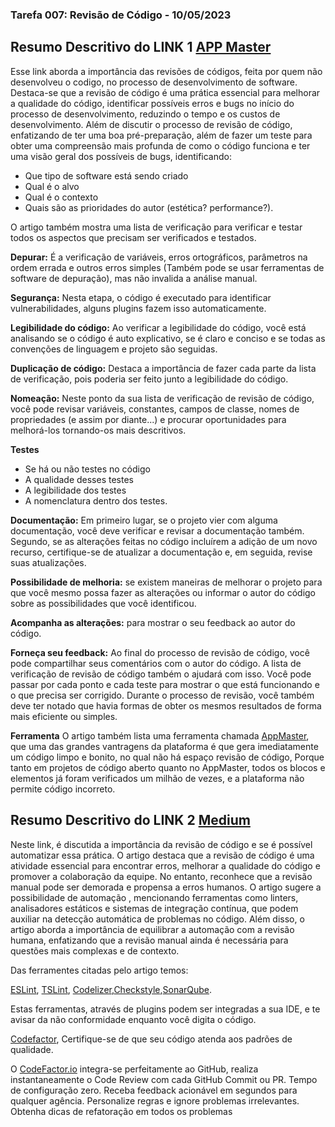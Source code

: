 ### Tarefa 007: Revisão de Código - 10/05/2023


## Resumo Descritivo do LINK 1 [APP Master](https://appmaster.io/pt/blog/revisoes-de-codigo)
  Esse link aborda a  importância das revisões de códigos, feita por quem não desenvolveu o codigo, no processo de desenvolvimento de software. Destaca-se que a revisão de código é uma prática essencial para melhorar a qualidade do código, identificar possíveis erros e bugs no início do processo de desenvolvimento, reduzindo o tempo e os custos de desenvolvimento. Além de discutir o processo de revisão de código, enfatizando de ter uma boa pré-preparação, além de fazer um teste para obter uma compreensão mais profunda de como o código funciona e ter uma visão geral dos possíveis de bugs, identificando:
  
*   Que tipo de software está sendo criado
*   Qual é o alvo
*   Qual é o contexto
*   Quais são as prioridades do autor (estética? performance?).

O artigo também mostra uma  lista de verificação para verificar e testar todos os aspectos que precisam ser verificados e testados.

**Depurar:** É a verificação de  variáveis, erros ortográficos, parâmetros na ordem errada e outros erros simples (Também pode se usar ferramentas de software de depuração), mas não invalida a análise manual.

**Segurança:** Nesta etapa, o código é executado para identificar vulnerabilidades, alguns plugins fazem isso automaticamente.

**Legibilidade do código:** Ao verificar a legibilidade do código, você está analisando se o código é auto explicativo, se é claro e conciso e se todas as convenções de linguagem e projeto são seguidas.

**Duplicação de código:**  Destaca a importância de fazer cada parte da lista de verificação, pois poderia ser feito junto a legibilidade do código.

**Nomeação:** Neste ponto da sua lista de verificação de revisão de código, você pode revisar variáveis, constantes, campos de classe, nomes de propriedades (e assim por diante...) e procurar oportunidades para melhorá-los tornando-os mais descritivos.

**Testes**
*   Se há ou não testes no código
*   A qualidade desses testes
*   A legibilidade dos testes
*   A nomenclatura dentro dos testes.

**Documentação:** Em primeiro lugar, se o projeto vier com alguma documentação, você deve verificar e revisar a documentação também. Segundo, se as alterações feitas no código incluírem a adição de um novo recurso, certifique-se de atualizar a documentação e, em seguida, revise suas atualizações.

**Possibilidade de melhoria:** se existem maneiras de melhorar o projeto para que você mesmo possa fazer as alterações ou informar o autor do código sobre as possibilidades que você identificou.

**Acompanha as alterações:**  para mostrar o seu feedback ao autor do código.

**Forneça seu feedback:** Ao final do processo de revisão de código, você pode compartilhar seus comentários com o autor do código. A lista de verificação de revisão de código também o ajudará com isso. Você pode passar por cada ponto e cada teste para mostrar o que está funcionando e o que precisa ser corrigido. Durante o processo de revisão, você também deve ter notado que havia formas de obter os mesmos resultados de forma mais eficiente ou simples.

**Ferramenta**
O artigo também lista uma ferramenta chamada [AppMaster](https://appmaster.io/pt), que uma das grandes vantragens da plataforma é que gera imediatamente um código limpo e bonito, no qual não há espaço  revisão de código, Porque tanto em projetos de código aberto quanto no AppMaster, todos os blocos e elementos já foram verificados um milhão de vezes, e a plataforma não permite código incorreto. 

## Resumo Descritivo do LINK 2 [Medium](https://medium.com/codigorefinado/code-review-revis%C3%A3o-de-c%C3%B3digo-pode-ser-automatizada-ba5f25882774)
  Neste link, é discutida a importância da revisão de código e se é possível automatizar essa prática. O artigo destaca que a revisão de código é uma atividade essencial para encontrar erros, melhorar a qualidade do código e promover a colaboração da equipe. No entanto, reconhece que a revisão manual pode ser demorada e propensa a erros humanos. O artigo sugere a possibilidade de automação , mencionando ferramentas como linters, analisadores estáticos e sistemas de integração contínua, que podem auxiliar na detecção automática de problemas no código. Além disso, o artigo aborda a importância de equilibrar a automação com a revisão humana, enfatizando que a revisão manual ainda é necessária para questões mais complexas e de contexto.
  
  Das ferramentes citadas pelo artigo temos:
  
  [ESLint](https://eslint.org/), [TSLint](https://palantir.github.io/tslint/), [Codelizer](http://codelyzer.com/),[Checkstyle](https://checkstyle.sourceforge.io/),[SonarQube](https://www.sonarsource.com/products/sonarqube/).
  
  Estas ferramentas, através de plugins podem ser integradas a sua IDE, e te avisar da não conformidade enquanto você digita o código.
  
  [Codefactor](https://github.com/marketplace/codefactor), Certifique-se de que seu código atenda aos padrões de qualidade.
  
 O [CodeFactor.io](https://github.com/marketplace/codefactor) integra-se perfeitamente ao GitHub, realiza instantaneamente o Code Review com cada GitHub Commit ou PR. Tempo de configuração zero. Receba feedback acionável em segundos para qualquer agência. Personalize regras e ignore problemas irrelevantes. Obtenha dicas de refatoração em todos os problemas


